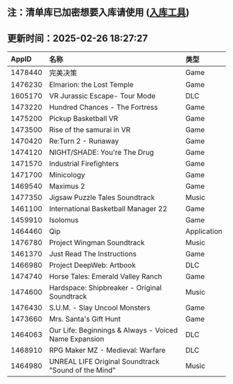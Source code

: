 ## 注：清单库已加密想要入库请使用 ([入库工具](https://github.com/BlankTMing/ManifestAutoUpdate/releases))

## 更新时间：2025-02-26 18:27:27
| AppID | 名称 | 类型  |
| :-------------------- | :----------------------------- | :----------- |
| 1478440 | 完美决策| Game |
| 1476230 | Elmarion: the Lost Temple| Game |
| 1605170 | VR Jurassic Escape- Tour Mode| DLC |
| 1473220 | Hundred Chances - The Fortress| Game |
| 1475200 | Pickup Basketball VR| Game |
| 1473500 | Rise of the samurai in VR| Game |
| 1470420 | Re:Turn 2 - Runaway| Game |
| 1474120 | NIGHT/SHADE: You're The Drug| Game |
| 1471570 | Industrial Firefighters| Game |
| 1471700 | Minicology| Game |
| 1469540 | Maximus 2| Game |
| 1477350 | Jigsaw Puzzle Tales Soundtrack| Music |
| 1461100 | International Basketball Manager 22| Game |
| 1459910 | Isolomus| Game |
| 1464460 | Qip| Application |
| 1476780 | Project Wingman Soundtrack| Music |
| 1461370 | Just Read The Instructions| Game |
| 1466980 | Project DeepWeb: Artbook| DLC |
| 1474740 | Horse Tales: Emerald Valley Ranch | Game |
| 1474600 | Hardspace: Shipbreaker - Original Soundtrack| Music |
| 1476430 | S.U.M. - Slay Uncool Monsters| Game |
| 1473660 | Mrs. Santa's Gift Hunt| Game |
| 1464063 | ​Our Life: Beginnings & Always - Voiced Name Expansion| DLC |
| 1468910 | RPG Maker MZ - Medieval: Warfare| DLC |
| 1464980 | UNREAL LIFE Original Soundtrack "Sound of the Mind"| Music |

